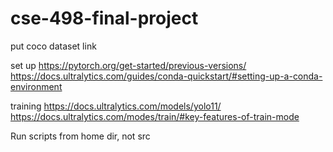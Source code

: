 # cse-498-final-project

put coco dataset link

set up
https://pytorch.org/get-started/previous-versions/
https://docs.ultralytics.com/guides/conda-quickstart/#setting-up-a-conda-environment

training
https://docs.ultralytics.com/models/yolo11/
https://docs.ultralytics.com/modes/train/#key-features-of-train-mode

Run scripts from home dir, not src

